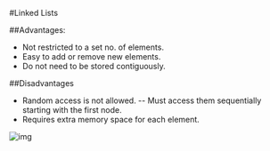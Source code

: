 #Linked Lists

##Advantages:
- Not restricted to a set no. of elements.
- Easy to add or remove new elements.
- Do not need to be stored contiguously.

##Disadvantages
- Random access is not allowed.
-- Must access them sequentially starting with the first node.
- Requires extra memory space for each element.

![img](https://cdn-images-1.medium.com/max/2000/1*GOKmkucFHN_gmTMUtyC2sQ.png)